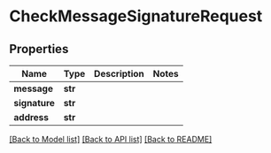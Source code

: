 # CheckMessageSignatureRequest

## Properties
Name | Type | Description | Notes
------------ | ------------- | ------------- | -------------
**message** | **str** |  | 
**signature** | **str** |  | 
**address** | **str** |  | 

[[Back to Model list]](../README.md#documentation-for-models) [[Back to API list]](../README.md#documentation-for-api-endpoints) [[Back to README]](../README.md)


